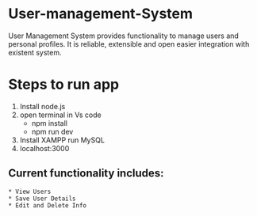 # User-management-System
User Management System provides functionality to manage users and personal profiles. It is reliable, extensible and open easier integration with existent system.

# Steps to run app
1. Install node.js
2. open terminal in Vs code 
   - npm install 
   - npm run dev
4. Install XAMPP run MySQL
3. localhost:3000
   
## Current functionality includes:
    * View Users
    * Save User Details
    * Edit and Delete Info
    
 
